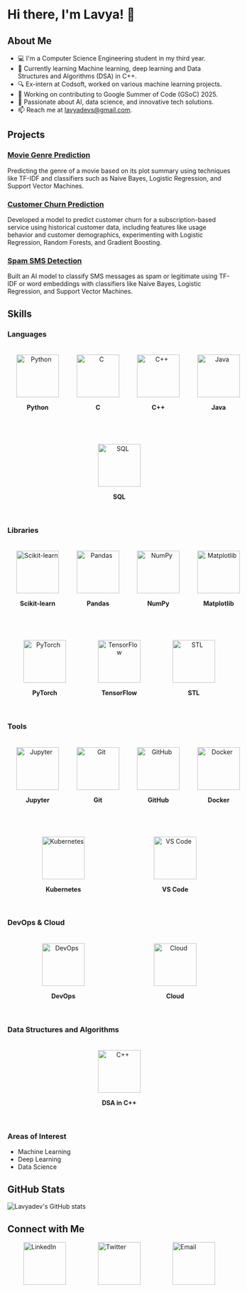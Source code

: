# Hi there, I'm Lavya! 👋

## About Me

- 💻 I'm a Computer Science Engineering student in my third year.
- 🌱 Currently learning Machine learning, deep learning and Data Structures and Algorithms (DSA) in C++.
- 🔍 Ex-intern at Codsoft, worked on various machine learning projects.
- 👾 Working on contributing to Google Summer of Code (GSoC) 2025.
- 🧠 Passionate about AI, data science, and innovative tech solutions.
- 📫 Reach me at [lavyadevs@gmail.com](mailto:lavyadevs@gmail.com).

## Projects

### [Movie Genre Prediction](https://github.com/Lavyadev/CODSOFT/tree/16ec299d8a55a783a08ba5486a3792db619581a9/MOVIE%20GENRE%20CLAASIFICATION)
Predicting the genre of a movie based on its plot summary using techniques like TF-IDF and classifiers such as Naive Bayes, Logistic Regression, and Support Vector Machines.

### [Customer Churn Prediction](https://github.com/Lavyadev/CODSOFT/tree/16ec299d8a55a783a08ba5486a3792db619581a9/CUSTOMER%20CHURN%20PREDICTION)
Developed a model to predict customer churn for a subscription-based service using historical customer data, including features like usage behavior and customer demographics, experimenting with Logistic Regression, Random Forests, and Gradient Boosting.

### [Spam SMS Detection](https://github.com/Lavyadev/CODSOFT/tree/16ec299d8a55a783a08ba5486a3792db619581a9/SPAM%20SMS%20DETECTION)
Built an AI model to classify SMS messages as spam or legitimate using TF-IDF or word embeddings with classifiers like Naive Bayes, Logistic Regression, and Support Vector Machines.

## Skills

### Languages
<div style="display: flex; justify-content: space-around; align-items: center;">
  <div style="text-align: center; margin: 20px;">
    <img src="https://img.icons8.com/color/96/000000/python.png" alt="Python" width="96" height="96"/>
    <p><strong>Python</strong></p>
  </div>
  <div style="text-align: center; margin: 20px;">
    <img src="https://img.icons8.com/color/96/000000/c-programming.png" alt="C" width="96" height="96"/>
    <p><strong>C</strong></p>
  </div>
  <div style="text-align: center; margin: 20px;">
    <img src="https://img.icons8.com/color/96/000000/c-plus-plus-logo.png" alt="C++" width="96" height="96"/>
    <p><strong>C++</strong></p>
  </div>
  <div style="text-align: center; margin: 20px;">
    <img src="https://img.icons8.com/color/96/000000/java-coffee-cup-logo.png" alt="Java" width="96" height="96"/>
    <p><strong>Java</strong></p>
  </div>
</div>
<div style="display: flex; justify-content: space-around; align-items: center; margin-top: 20px;">
  <div style="text-align: center; margin: 20px;">
    <img src="https://img.icons8.com/color/96/000000/sql.png" alt="SQL" width="96" height="96"/>
    <p><strong>SQL</strong></p>
  </div>
</div>

### Libraries
<div style="display: flex; justify-content: space-around; align-items: center;">
  <div style="text-align: center; margin: 20px;">
    <img src="https://img.icons8.com/color/96/000000/scikit-learn.png" alt="Scikit-learn" width="96" height="96"/>
    <p><strong>Scikit-learn</strong></p>
  </div>
  <div style="text-align: center; margin: 20px;">
    <img src="https://img.icons8.com/color/96/000000/pandas.png" alt="Pandas" width="96" height="96"/>
    <p><strong>Pandas</strong></p>
  </div>
  <div style="text-align: center; margin: 20px;">
    <img src="https://img.icons8.com/color/96/000000/numpy.png" alt="NumPy" width="96" height="96"/>
    <p><strong>NumPy</strong></p>
  </div>
  <div style="text-align: center; margin: 20px;">
    <img src="https://matplotlib.org/stable/_images/sphx_glr_logos2_001.png" alt="Matplotlib" width="96" height="96"/>
    <p><strong>Matplotlib</strong></p>
  </div>
</div>
<div style="display: flex; justify-content: space-around; align-items: center; margin-top: 20px;">
  <div style="text-align: center; margin: 20px;">
    <img src="https://pytorch.org/assets/images/pytorch-logo.png" alt="PyTorch" width="96" height="96"/>
    <p><strong>PyTorch</strong></p>
  </div>
  <div style="text-align: center; margin: 20px;">
    <img src="https://www.tensorflow.org/images/tf_logo_social.png" alt="TensorFlow" width="96" height="96"/>
    <p><strong>TensorFlow</strong></p>
  </div>
  <div style="text-align: center; margin: 20px;">
    <img src="https://img.icons8.com/color/96/000000/c-plus-plus-logo.png" alt="STL" width="96" height="96"/>
    <p><strong>STL</strong></p>
  </div>
</div>

### Tools
<div style="display: flex; justify-content: space-around; align-items: center;">
  <div style="text-align: center; margin: 20px;">
    <img src="https://img.icons8.com/color/96/000000/jupyter.png" alt="Jupyter" width="96" height="96"/>
    <p><strong>Jupyter</strong></p>
  </div>
  <div style="text-align: center; margin: 20px;">
    <img src="https://img.icons8.com/color/96/000000/git.png" alt="Git" width="96" height="96"/>
    <p><strong>Git</strong></p>
  </div>
  <div style="text-align: center; margin: 20px;">
    <img src="https://img.icons8.com/fluent/96/000000/github.png" alt="GitHub" width="96" height="96"/>
    <p><strong>GitHub</strong></p>
  </div>
  <div style="text-align: center; margin: 20px;">
    <img src="https://img.icons8.com/color/96/000000/docker.png" alt="Docker" width="96" height="96"/>
    <p><strong>Docker</strong></p>
  </div>
</div>
<div style="display: flex; justify-content: space-around; align-items: center; margin-top: 20px;">
  <div style="text-align: center; margin: 20px;">
    <img src="https://img.icons8.com/color/96/000000/kubernetes.png" alt="Kubernetes" width="96" height="96"/>
    <p><strong>Kubernetes</strong></p>
  </div>
  <div style="text-align: center; margin: 20px;">
    <img src="https://img.icons8.com/color/96/000000/visual-studio-code-2019.png" alt="VS Code" width="96" height="96"/>
    <p><strong>VS Code</strong></p>
  </div>
</div>

### DevOps & Cloud
<div style="display: flex; justify-content: space-around; align-items: center;">
  <div style="text-align: center; margin: 20px;">
    <img src="https://img.icons8.com/color/96/000000/devops.png" alt="DevOps" width="96" height="96"/>
    <p><strong>DevOps</strong></p>
  </div>
  <div style="text-align: center; margin: 20px;">
    <img src="https://img.icons8.com/color/96/000000/cloud.png" alt="Cloud" width="96" height="96"/>
    <p><strong>Cloud</strong></p>
  </div>
</div>

### Data Structures and Algorithms
<div style="display: flex; justify-content: space-around; align-items: center;">
  <div style="text-align: center; margin: 20px;">
    <img src="https://img.icons8.com/color/96/000000/c-plus-plus-logo.png" alt="C++" width="96" height="96"/>
    <p><strong>DSA in C++</strong></p>
  </div>
</div>

### Areas of Interest
- Machine Learning
- Deep Learning
- Data Science

## GitHub Stats
![Lavyadev's GitHub stats](https://github-readme-stats.vercel.app/api?username=lavyadev&show_icons=true&theme=radical)

## Connect with Me
<div style="display: flex; justify-content: space-around; align-items: center;">
  <a href="https://www.linkedin.com/in/your-linkedin-profile"><img src="https://img.icons8.com/color/96/000000/linkedin.png" alt="LinkedIn" width="96" height="96"/></a>
  <a href="https://twitter.com/your-twitter-handle"><img src="https://img.icons8.com/color/96/000000/twitter.png" alt="Twitter" width="96" height="96"/></a>
  <a href="mailto:your-email@example.com"><img src="https://img.icons8.com/color/96/000000/gmail.png" alt="Email" width="96" height="96"/></a>
</div>
